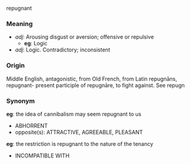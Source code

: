 repugnant
### Meaning
+ _adj_: Arousing disgust or aversion; offensive or repulsive
    + __eg__: Logic
+ _adj_: Logic. Contradictory; inconsistent

### Origin

Middle English, antagonistic, from Old French, from Latin repugnāns, repugnant- present participle of repugnāre, to fight against. See repugn

### Synonym

__eg__: the idea of cannibalism may seem repugnant to us

+ ABHORRENT
+ opposite(s): ATTRACTIVE, AGREEABLE, PLEASANT

__eg__: the restriction is repugnant to the nature of the tenancy

+ INCOMPATIBLE WITH


